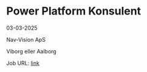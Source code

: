 # Power Platform Konsulent
03-03-2025

Nav-Vision ApS

Viborg eller Aalborg

Job URL: [link](https://www.jobindex.dk/jobannonce/h1543871/power-platform-konsulent)


